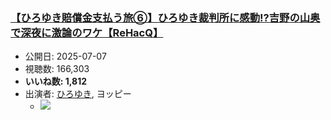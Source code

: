 ### [【ひろゆき賠償金支払う旅⑥】ひろゆき裁判所に感動!?吉野の山奥で深夜に激論のワケ【ReHacQ】](https://www.youtube.com/watch?v=VHnFwN5LBh4)
-   公開日: 2025-07-07
-   視聴数: 166,303
-   **いいね数: 1,812**
-   出演者: [ひろゆき](/rehacq_fan/people/ひろゆき "wikilink"), ヨッピー
    - [![](https://img.youtube.com/vi/VHnFwN5LBh4/hqdefault.jpg)](https://www.youtube.com/watch?v=VHnFwN5LBh4)
